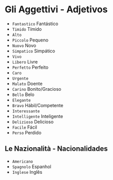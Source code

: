 # Gli Aggettivi - Adjetivos

-   `Fantastico` Fantástico
-   `Timido` Tímido
-   `Alto`
-   `Piccolo` Pequeno
-   `Nuovo` Novo
-   `Simpatico` Simpático
-   `Vivo`
-   `Libero` Livre
-   `Perfetto` Perfeito
-   `Caro`
-   `Urgente`
-   `Malato` Doente
-   `Carino` Bonito/Gracioso
-   `Bello` Belo
-   `Elegante`
-   `Bravo` Hábil/Competente
-   `Interessante`
-   `Intelligente` Inteligente
-   `Delizioso` Delicioso
-   `Facile` Fácil
-   `Perso` Perdido

## Le Nazionalità - Nacionalidades

-   `Americano`
-   `Spagnolo` Espanhol
-   `Inglese` Inglês
